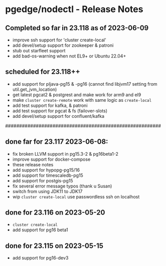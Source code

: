 # pgedge/nodectl - Release Notes

## Completed so far in 23.118 as of 2023-06-09
  - improve ssh support for 'cluster create-local'
  - add devel/setup support for zookeeper & patroni
  - stub out starfleet support
  - add bad-os-warning when not EL9+ or Ubuntu 22.04+


## scheduled for 23.118++
  - add support for pljava-pg15 & -pg16 (cannot find libjvm17  setting from util.get_jvm_location)
  - get latest pgcat2 & postgrest and make work for arm9 and el9
  - make `cluster create-remote` work with same logic as `create-local`
  - add test support for kafka, & patroni
  - add test support for pgcat & fs (failover-slots)
  - add devel/setup support for confluent/kafka


########################################################

## done far for 23.117  2023-06-08:
  - fix broken LLVM support in pg15.3-2 & pg16beta1-2
  - improve support for docker-compose
  - these release notes
  - add support for hypopg-pg15/16
  - add support for timescaledb-pg15
  - add support for postgis-pg15
  - fix several error message typos (thank u Susan)
  - switch from using JDK11 to JDK17
  - wip `cluster create-local` use passwordless ssh on localhost


## done for 23.116 on 2023-05-20
  - `cluster create-local`
  - add support for pg16 beta1


## done for 23.115 on 2023-05-15
  - add support for pg16-dev3







